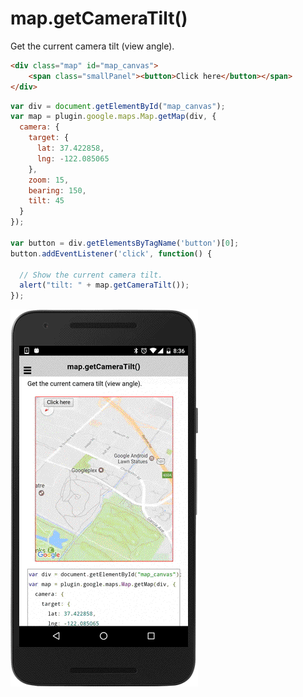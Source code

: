 # map.getCameraTilt()

Get the current camera tilt (view angle).

```html
<div class="map" id="map_canvas">
    <span class="smallPanel"><button>Click here</button></span>
</div>
```

```js
var div = document.getElementById("map_canvas");
var map = plugin.google.maps.Map.getMap(div, {
  camera: {
    target: {
      lat: 37.422858,
      lng: -122.085065
    },
    zoom: 15,
    bearing: 150,
    tilt: 45
  }
});

var button = div.getElementsByTagName('button')[0];
button.addEventListener('click', function() {

  // Show the current camera tilt.
  alert("tilt: " + map.getCameraTilt());
});

```

![](image.gif)
